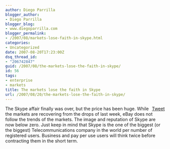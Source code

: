 ```yaml
---
author: Diego Parrilla
blogger_author:
- Diego Parrilla
blogger_blog:
- www.diegoparrilla.com
blogger_permalink:
- /2007/08/markets-lose-faith-in-skype.html
categories:
- Uncategorized
date: 2007-08-20T17:23:00Z
dsq_thread_id:
- "206742847"
guid: /2007/08/the-markets-lose-the-faith-in-skype/
id: 56
tags:
- enterprise
- markets
title: The markets lose the faith in Skype
url: /2007/08/20/the-markets-lose-the-faith-in-skype/
---
```


<div style="float: right; margin-left: 10px;">
  <a href="https://twitter.com/share" class="twitter-share-button" data-via="nubeblog" data-hashtags="enterprise,markets" data-count="vertical" data-url="/2007/08/20/the-markets-lose-the-faith-in-skype/">Tweet</a>
</div>

The Skype affair finally was over, but the price has been huge. While the markets are recovering from the drops of last week, eBay does not follow the trends of the markets. The image and reputation of Skype are now below zero. Just keep in mind that Skype is the one of the biggest (or the biggest) Telecommunications company in the world per number of registered users. Business and pay per use users will think twice before contracting them in the short term.

<a onblur="try {parent.deselectBloggerImageGracefully();} catch(e) {}" href="http://www.diegoparrilla.com/uploaded_images/skypeoutage-731942.PNG"><img style="margin: 0px auto 10px; display: block; text-align: center; cursor: pointer;" src="http://www.diegoparrilla.com/uploaded_images/skypeoutage-731940.PNG" alt="" border="0" /></a>
